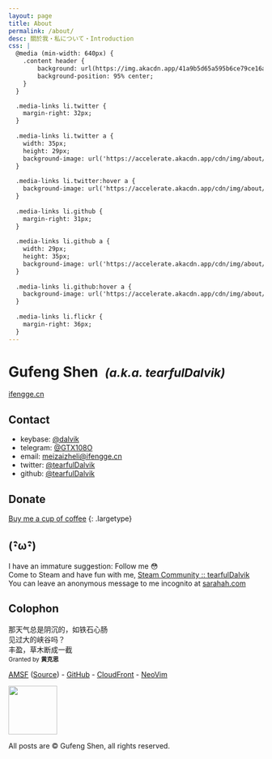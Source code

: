 ```yaml
---
layout: page
title: About
permalink: /about/
desc: 關於我・私について・Introduction
css: |
  @media (min-width: 640px) {
    .content header {
        background: url(https://img.akacdn.app/41a9b5d65a595b6ce79ce16afad91270.png) no-repeat;
        background-position: 95% center;
    }
  }

  .media-links li.twitter {
    margin-right: 32px;
  }
  
  .media-links li.twitter a {
    width: 35px;
    height: 29px;
    background-image: url('https://accelerate.akacdn.app/cdn/img/about/twitter.svg');
  }
  
  .media-links li.twitter:hover a {
    background-image: url('https://accelerate.akacdn.app/cdn/img/about/twitter-hover.svg');
  }
  
  .media-links li.github {
    margin-right: 31px;
  }
  
  .media-links li.github a {
    width: 29px;
    height: 35px;
    background-image: url('https://accelerate.akacdn.app/cdn/img/about/github.svg');
  }
  
  .media-links li.github:hover a {
    background-image: url('https://accelerate.akacdn.app/cdn/img/about/github-hover.svg');
  }
  
  .media-links li.flickr {
    margin-right: 36px;
  }
---
```


# Gufeng Shen&nbsp;&nbsp;<small><cite>(a.k.a. tearfulDalvik)</cite></small>  
[ifengge.cn](https://ifengge.cn/)

## Contact

- keybase: [@dalvik](https://keybase.io/dalvik/)
- telegram: [@GTX108O](https://t.me/GTX108O)
- email: [meizaizheli@ifengge.cn](mailto:t@ifengge.cn)
- twitter: [@tearfulDalvik](https://twitter.com/tearfulDalvik)
- github: [@tearfulDalvik](https://github.com/tearfulDalvik)

## Donate

[Buy me a cup of coffee](https://donate.ifengge.cn/)
{: .largetype}

## (･ิω･ิ)

I have an immature suggestion: Follow me 😳  
Come to Steam and have fun with me, [Steam Community :: tearfulDalvik](http://steamcommunity.com/id/tearfuldalvik)  
You can leave an anonymous message to me incognito at [sarahah.com](https://tearfulDalvik.sarahah.com)

## Colophon
<p>那天气总是阴沉的，如铁石心肠
<br>
见过大的峡谷吗？
<br>
丰盈，草木断成一截
<br>
<small>Granted by <b>黄克思</b></small>
</p>
<p><a href="https://sparanoid.com/lab/amsf/"><abbr title="Almace Scaffolding">AMSF</abbr></a> (<a href="https://github.com/sparanoid/sparanoid.com">Source</a>) - <a href="https://github.com/">GitHub</a> - <a href="https://aws.amazon.com/cloudfront/">CloudFront</a> - <a href="https://neovim.io/">NeoVim</a></p>
<a href="https://www.vultr.com/?ref=7021079-3B"><img src="https://www.vultr.com/media/icon_onwhite.svg" style="width: 10vw;margin:0 !important;"></a>

All posts are © Gufeng Shen, all rights reserved.

